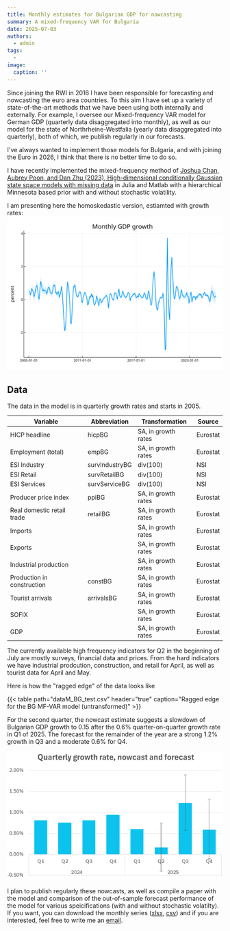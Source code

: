 ```yaml
---
title: Monthly estimates for Bulgarian GDP for nowcasting
summary: A mixed-frequency VAR for Bulgaria
date: 2025-07-03
authors:
  - admin
tags:
  - 
image:
  caption: ''
---
```


Since joining the RWI in 2016 I have been responsible for forecasting and nowcasting the euro area countries. To this aim I have set up a variety of state-of-the-art methods that we have been using both internally and externally. For example, I oversee our Mixed-frequency VAR model for German GDP (quarterly data disaggregated into monthly), as well as our model for the state of Northrheine-Westfalia (yearly data disaggregated into quarterly), both of which, we publish regularly in our forecasts.

I've always wanted to implement those models for Bulgaria, and with joining the Euro in 2026, I think that there is no better time to do so.

I have recently implemented the mixed-frequency method of [Joshua Chan, Aubrey Poon, and Dan Zhu (2023), High-dimensional conditionally Gaussian state space models with missing data](https://www.sciencedirect.com/science/article/pii/S0304407623001628?via%3Dihub) in Julia and Matlab with a hierarchical Minnesota based prior with and without stochastic volatility. 

I am presenting here the homoskedastic version, estiamted with growth rates:
![Monthly estimates for Bulgarian GDP in growth rates](BGMFVAR_250703.svg "Monthly estimates for Bulgarian GDP in growth rates")



## Data

The data in the model is in quarterly growth rates and starts in 2005.

| **Variable**      | **Abbreviation** | **Transformation** | **Source** |
|----------------------------|---------------------------|-----------------------------|---------------------|
| HICP headline              | hicpBG                    | SA, in growth rates         | Eurostat            |
| Employment (total)         | empBG                     | SA, in growth rates         | Eurostat            |
| ESI Industry               | survIndustryBG            | div(100)                    | NSI                 |
| ESI Retail                 | survRetailBG              | div(100)                    | NSI                 |
| ESI Services               | survServiceBG             | div(100)                    | NSI                 |
| Producer price index       | ppiBG                     | SA, in growth rates         | Eurostat            |
| Real domestic retail trade | retailBG                  | SA, in growth rates         | Eurostat            |
| Imports                    |                           | SA, in growth rates         | Eurostat            |
| Exports                    |                           | SA, in growth rates         | Eurostat            |
| Industrial production      |                           | SA, in growth rates         | Eurostat            |
| Production in construction | constBG                   | SA, in growth rates         | Eurostat            |
| Tourist arrivals           | arrivalsBG                | SA, in growth rates         | Eurostat            |
| SOFIX                      |                           | SA, in growth rates         | Eurostat            |
| GDP                        |                           | SA, in growth rates         | Eurostat            |


The currently available high frequency indicators for Q2 in the beginning of July are mostly surveys, financial data and prices. From the hard indicators we have industrial prodcution, construction, and retail for April, as well as tourist data for April and May.

Here is how the "ragged edge" of the data looks like


{{< table path="dataM_BG_test.csv" header="true" caption="Ragged edge for the BG MF-VAR model (untransformed)" >}}

For the second quarter, the nowcast estimate suggests a slowdown of Bulgarian GDP growth to 0.15 after the 0.6% quarter-on-quarter growth rate in Q1 of 2025. The forecast for the remainder of the year are a strong 1.2% growth in Q3 and a moderate 0.6% for Q4.

![Quarterly growth rate estimates](QoQ.png "caption")


I plan to publish regularly these nowcasts, as well as compile a paper with the model and comparison of the out-of-sample forecast performance of the model for various speicifications (with and without stochastic volatilty). If you want, you can download the monthly series ([xlsx](BGMFVAR_250703.xlsx), [csv](BGMFVAR_250703.csv)) and if you are interested, feel free to write me an [email](mailto:boris.blagov@rwi-essen.de).



